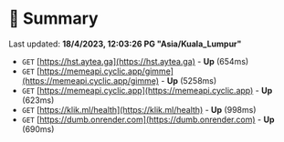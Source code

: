 # 📖 Summary
Last updated: **18/4/2023, 12:03:26 PG "Asia/Kuala_Lumpur"**

- `GET` [https://hst.aytea.ga](https://hst.aytea.ga) - **Up** (654ms)
- `GET` [https://memeapi.cyclic.app/gimme](https://memeapi.cyclic.app/gimme) - **Up** (5258ms)
- `GET` [https://memeapi.cyclic.app](https://memeapi.cyclic.app) - **Up** (623ms)
- `GET` [https://klik.ml/health](https://klik.ml/health) - **Up** (998ms)
- `GET` [https://dumb.onrender.com](https://dumb.onrender.com) - **Up** (690ms)
